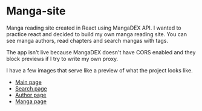 # Manga-site

Manga reading site created in React using MangaDEX API. I wanted to practice react and decided to build my own manga reading site. You can see manga authors, read chapters and search mangas with tags. 

The app isn't live because MangaDEX doesn't have CORS enabled and they block previews if I try to write my own proxy.

I have a few images that serve like a preview of what the project looks like.

- <a href="https://cdn.discordapp.com/attachments/381173147728216084/994360832014155916/unknown.png">Main page</a>
- <a href="https://cdn.discordapp.com/attachments/381173147728216084/994360833482182686/unknown.png">Search page</a>
- <a href="https://cdn.discordapp.com/attachments/381173147728216084/994360832983040020/unknown.png">Author page</a>
- <a href="https://cdn.discordapp.com/attachments/381173147728216084/994360832660095028/unknown.png">Manga page</a>
